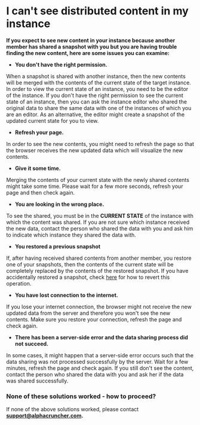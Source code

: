 # I can't see distributed content in my instance

**If you expect to see new content in your instance because another member has shared a snapshot with you but you are having trouble finding the new content, here are some issues you can examine:** 

* **You don't have the right permission.**

When a snapshot is shared with another instance, then the new contents will be merged with the contents of the current state of the target instance. In order to view the current state of an instance, you need to be the editor of the instance. If you don't have the right permission to see the current state of an instance, then you can ask the instance editor who shared the original data to share the same data with one of the instances of which you are an editor. As an alternative, the editor might create a snapshot of the updated current state for you to view.

* **Refresh your page.**

In order to see the new contents, you might need to refresh the page so that the browser receives the new updated data which will visualize the new contents.

* **Give it some time.**

Merging the contents of your current state with the newly shared contents might take some time. Please wait for a few more seconds, refresh your page and then check again.

* **You are looking in the wrong place.**

To see the shared, you must be in the **CURRENT STATE** of the instance with which the content was shared. If you are not sure which instance received the new data, contact the person who shared the data with you and ask him to indicate which instance they shared the data with.

* **You restored a previous snapshot**

If, after having received shared contents from another member, you restore one of your snapshots, then the contents of the current state will be completely replaced by the contents of the restored snapshot. If you have accidentally restored a snapshot, check [here](../../accidental-content-change/restored-a-snapshot-by-mistake.md) for how to revert this operation.

* **You have lost connection to the internet.**

If you lose your internet connection, the browser might not receive the new updated data from the server and therefore you won't see the new contents. Make sure you restore your connection,  refresh the page and check again.

* **There has been a server-side error and the data sharing process did not succeed.**

In some cases, it might happen that a server-side error occurs such that the data sharing was not processed successfully by the server. Wait for a few minutes, refresh the page and check again. If you still don't see the content, contact the person who shared the data with you and ask her if the data was shared successfully.  


### None of these solutions worked - how to proceed?

If none of the above solutions worked, please contact **support@alphacruncher.com.**

